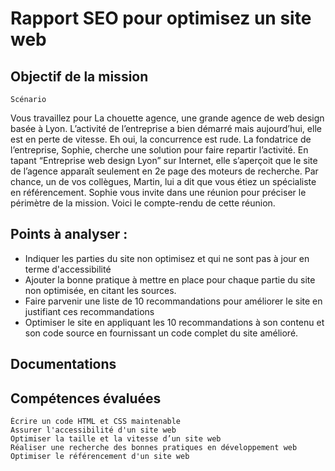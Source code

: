 # Rapport SEO pour optimisez un site web


## Objectif de la mission

    Scénario

Vous travaillez pour La chouette agence, une grande agence de web design basée à Lyon. L’activité de l’entreprise a bien démarré mais aujourd’hui, elle est en perte de vitesse. Eh oui, la concurrence est rude. La fondatrice de l’entreprise, Sophie, cherche une solution pour faire repartir l’activité. En tapant “Entreprise web design Lyon” sur Internet, elle s’aperçoit que le site de l’agence apparaît seulement en 2e page des moteurs de recherche. Par chance, un de vos collègues, Martin, lui a dit que vous étiez un spécialiste en référencement. Sophie vous invite dans une réunion pour préciser le périmètre de la mission. Voici le compte-rendu de cette réunion.


## Points à analyser :  
* Indiquer les parties du site non optimisez et qui ne sont pas à jour en terme d'accessibilité
* Ajouter la bonne pratique à mettre en place pour chaque partie du site non optimisée, en citant les sources.
* Faire parvenir une liste de 10 recommandations pour améliorer le site en justifiant ces recommandations 
* Optimiser le site en appliquant les 10 recommandations à son contenu et son code source en fournissant un code complet du site amélioré.


## Documentations  


## Compétences évaluées

    Écrire un code HTML et CSS maintenable
    Assurer l'accessibilité d'un site web
    Optimiser la taille et la vitesse d’un site web
    Réaliser une recherche des bonnes pratiques en développement web
    Optimiser le référencement d'un site web

